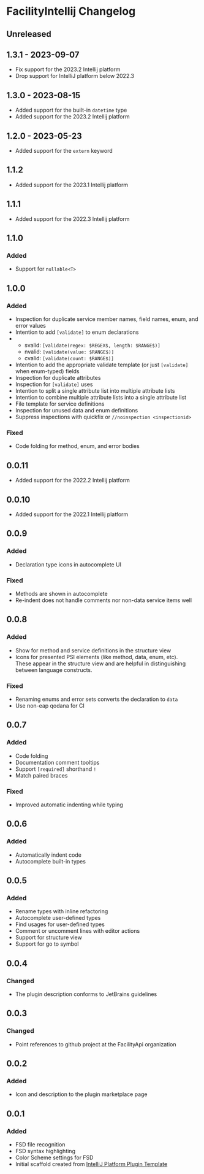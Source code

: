 <!-- Keep a Changelog guide -> https://keepachangelog.com -->

# FacilityIntellij Changelog

## Unreleased

## 1.3.1 - 2023-09-07
- Fix support for the 2023.2 Intellij platform
- Drop support for IntelliJ platform below 2022.3

## 1.3.0 - 2023-08-15
- Added support for the built-in `datetime` type
- Added support for the 2023.2 Intellij platform

## 1.2.0 - 2023-05-23
- Added support for the `extern` keyword

## 1.1.2
- Added support for the 2023.1 Intellij platform

## 1.1.1
- Added support for the 2022.3 Intellij platform

## 1.1.0

### Added
- Support for `nullable<T>`

## 1.0.0

### Added
- Inspection for duplicate service member names, field names, enum, and error values
- Intention to add `[validate]` to enum declarations
- - svalid: `[validate(regex: $REGEX$, length: $RANGE$)]`
  - nvalid: `[validate(value: $RANGE$)]`
  - cvalid: `[validate(count: $RANGE$)]`
- Intention to add the appropriate validate template (or just `[validate]` when enum-typed) fields
- Inspection for duplicate attributes
- Inspection for `[validate]` uses
- Intention to split a single attribute list into multiple attribute lists
- Intention to combine multiple attribute lists into a single attribute list
- File template for service definitions
- Inspection for unused data and enum definitions
- Suppress inspections with quickfix or `//noinspection <inspectionid>`

### Fixed
- Code folding for method, enum, and error bodies

## 0.0.11
- Added support for the 2022.2 Intellij platform

## 0.0.10
- Added support for the 2022.1 Intellij platform

## 0.0.9

### Added
- Declaration type icons in autocomplete UI

### Fixed
- Methods are shown in autocomplete
- Re-indent does not handle comments nor non-data service items well

## 0.0.8

### Added
- Show for method and service definitions in the structure view
- Icons for presented PSI elements (like method, data, enum, etc). <br/> These appear in the structure view and are helpful in distinguishing between language constructs.

### Fixed
- Renaming enums and error sets converts the declaration to `data`
- Use non-eap qodana for CI

## 0.0.7

### Added
- Code folding
- Documentation comment tooltips
- Support `[required]` shorthand `!`
- Match paired braces

### Fixed
- Improved automatic indenting while typing

## 0.0.6

### Added
- Automatically indent code
- Autocomplete built-in types

## 0.0.5

### Added
- Rename types with inline refactoring
- Autocomplete user-defined types
- Find usages for user-defined types
- Comment or uncomment lines with editor actions
- Support for structure view
- Support for go to symbol

## 0.0.4

### Changed
- The plugin description conforms to JetBrains guidelines

## 0.0.3

### Changed
- Point references to github project at the FacilityApi organization

## 0.0.2

### Added
- Icon and description to the plugin marketplace page

## 0.0.1

### Added
- FSD file recognition
- FSD syntax highlighting
- Color Scheme settings for FSD
- Initial scaffold created from [IntelliJ Platform Plugin Template](https://github.com/JetBrains/intellij-platform-plugin-template)
